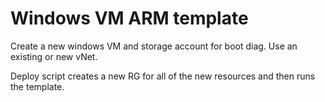 # Windows VM ARM template

Create a new windows VM and storage account for boot diag. Use an existing or new vNet.

Deploy script creates a new RG for all of the new resources and then runs the template.